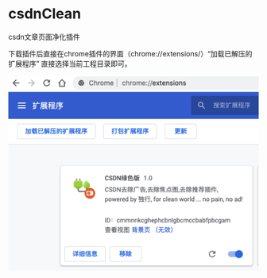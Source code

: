 # csdnClean
csdn文章页面净化插件

下载插件后直接在chrome插件的界面（chrome://extensions/）“加载已解压的扩展程序” 直接选择当前工程目录即可。

![snap](snapshot.png)
